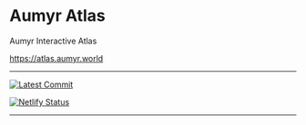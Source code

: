 # Aumyr Atlas

Aumyr Interactive Atlas

<https://atlas.aumyr.world>

---

[![Latest Commit](https://img.shields.io/github/last-commit/bertolinimarco/atlas-aumyr-world/master.svg)](https://img.shields.io/github/last-commit/bertolinimarco/atlas-aumyr-world/master.svg)

[![Netlify Status](https://api.netlify.com/api/v1/badges/767e5998-d7f8-4ddd-87af-f992020c0b4f/deploy-status)](https://app.netlify.com/sites/aumyr-atlas/deploys)

---
